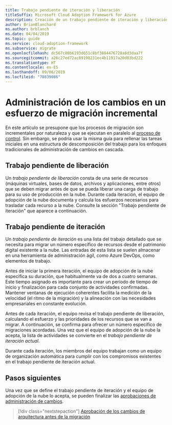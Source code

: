 ```yaml
---
title: Trabajo pendiente de iteración y liberación
titleSuffix: Microsoft Cloud Adoption Framework for Azure
description: Creación de un trabajo pendiente de iteración y liberación
author: BrianBlanchard
ms.author: brblanch
ms.date: 04/04/2019
ms.topic: guide
ms.service: cloud-adoption-framework
ms.subservice: migrate
ms.openlocfilehash: dc567c80b6193d651c8bf3884476728a8d3daa7f
ms.sourcegitcommit: a26c27ed72ac89198231ec4b11917a20d03bd222
ms.translationtype: HT
ms.contentlocale: es-ES
ms.lasthandoff: 09/06/2019
ms.locfileid: "70839086"
---
```

# <a name="manage-change-in-an-incremental-migration-effort"></a>Administración de los cambios en un esfuerzo de migración incremental

En este artículo se presupone que los procesos de migración son incrementales por naturaleza y que se ejecutan en paralelo al [proceso de control](../../../governance/index.md). Sin embargo, se podría usar la misma guía para rellenar las tareas iniciales en una estructura de descomposición del trabajo para los enfoques tradicionales de administración de cambios en cascada.

## <a name="release-backlog"></a>Trabajo pendiente de liberación

Un *trabajo pendiente de liberación* consta de una serie de recursos (máquinas virtuales, bases de datos, archivos y aplicaciones, entre otros) que se deben migrar antes de que se pueda liberar una carga de trabajo para su uso de producción en la nube. Durante cada iteración, el equipo de adopción de la nube documenta y calcula los esfuerzos necesarios para trasladar cada recurso a la nube. Consulte la sección "Trabajo pendiente de iteración" que aparece a continuación.

## <a name="iteration-backlog"></a>Trabajo pendiente de iteración

Un *trabajo pendiente de iteración* es una lista del trabajo detallado que se necesita para migrar un número específico de recursos desde el patrimonio digital existente a la nube. Las entradas de esta lista se suelen almacenar en una herramienta de administración ágil, como Azure DevOps, como elementos de trabajo.

Antes de iniciar la primera iteración, el equipo de adopción de la nube especifica su duración, que habitualmente va de dos a cuatro semanas. Este tiempo asignado es importante para crear un período de tiempo de inicio y finalización para cada conjunto de actividades confirmadas. Mantener ventanas de ejecución coherentes facilita la medición de la velocidad (el ritmo de la migración) y la alineación con las necesidades empresariales en constante evolución.

Antes de cada iteración, el equipo revisa el trabajo pendiente de liberación, calculando el esfuerzo y las prioridades de los recursos que se van a migrar. A continuación, se confirma para ofrecer un número específico de migraciones acordadas. Una vez que el equipo de adopción de la nube la acepta, la lista de actividades se convierte en el *trabajo pendiente de iteración actual*.

Durante cada iteración, los miembros del equipo trabajan como un equipo de organización automática para cumplir con los compromisos existentes en el trabajo pendiente de iteración actual.

## <a name="next-steps"></a>Pasos siguientes

Una vez que se define el trabajo pendiente de iteración y el equipo de adopción de la nube lo acepta, se pueden finalizar las [aprobaciones de administración de cambios](./approve.md).

> [!div class="nextstepaction"]
> [Aprobación de los cambios de arquitectura antes de la migración](./approve.md)
